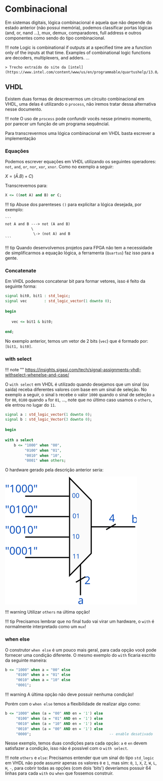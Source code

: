 # Combinacional

Em sistemas digitais, lógica combinacional é aquela que não depende do estado anterior (não possui memória), podemos classificar portas lógicas (and, or, nand ...), mux, demux, comparadores, full address e outros componentes como sendo do tipo combinacional.

!!! note
    Logic is combinational if outputs at a specified time are a function only of the inputs at that time. Examples of combinational logic functions are decoders, multiplexers, and adders.
    ...
    
    > Trecho extraído do site da [intel](https://www.intel.com/content/www/us/en/programmable/quartushelp/13.0/mergedProjects/hdl/vhdl/vhdl_pro_combinatorial.htm)

## VHDL

Existem duas formas de descrevermos um circuito combinacional em VHDL, uma delas é utilizando o `process`, não iremos tratar dessa alternativa nesse documento.

!!! note
    O uso de `process` pode confundir vocês nesse primeiro momento, por parecer um função de um programa sequêncial.

Para transcrevermos uma lógica combinacional em VHDL basta escrever a implementação 

### Equações

Podemos escrever equações em VHDL utilizando os seguintes operadores: `not`, `and`, `or`, `nor`, `xor`, `xnor`. Como no exemplo a seguir:

$X = (\bar{A} . B) + C)$

Transcrevemos para:

```vhdl
X <= ((not A) and B) or C;
```

!!! tip 
    Abuse dos parenteses `()` para explicitar a lógica desejada, por exemplo:
    
    ```
    not A and B ---> not (A and B) 
                \
                 \-> (not A) and B
    ```

!!! tip
    Quando desenvolvemos projetos para FPGA não tem a necessidade de simplificarmos a equação lógica, a ferramenta (`Quartus`) faz isso para a gente.

### Concatenate

Em VHDL podemos concatenar bit para formar vetores, isso é feito da seguinte forma:

```vhdl
signal bit0, bit1 : std_logic;
signal vec        : std_logic_vector(1 downto 0);

begin

   vec <= bit1 & bit0;

end;
```

No exemplo anterior, temos um vetor de 2 bits (`vec`) que é formado por: `[bit1, bit0]`.

### with select

!!! note ""
    https://insights.sigasi.com/tech/signal-assignments-vhdl-withselect-whenelse-and-case/

O `with select` em VHDL é utilizado quando desejamos que um sinal (ou saída) receba diferentes valores com base em um sinal de seleção. No exemplo a seguir, o sinal `b` recebe o valor `1000` quando o sinal de seleção `a` for `00`, `0100` quando `a` for `01`, ..., note que no último caso usamos o `others`, ele entrou no lugar do `11`.

```vhdl
signal a : std_logic_vector(1 downto 0); 
signal b : std_logic_Vector(3 downto 0);

begin

with a select 
    b <= "1000" when "00",
         "0100" when "01",
         "0010" when "10",
   	     "0001" when others;
```

O hardware gerado pela descrição anterior seria:

![](figs/VHDL/VHDL-with-mux.svg)

!!! warning 
    Utilizar `others` na última opção!

!!! tip
    Precisamos lembrar que no final tudo vai virar um hardware, o `with` é normalmente interpretado como um `mux`!

### when else

O construtor `when else` é um pouco mais geral, para cada opção você pode fornecer uma condição diferente. O mesmo exemplo do `with` ficaria escrito da seguinte maneira:

```vhdl
b <= "1000" when a = "00" else 
	 "0100" when a = "01" else 
	 "0010" when a = "10" else 
	 "0001";
```

!!! warning 
    A última opção não deve possuir nenhuma condição!

Porém com o `when else` temos a flexibilidade de realizar algo como:

```vhdl
b <= "1000" when (a = "00" AND en = '1') else 
	 "0100" when (a = "01" AND en = '1') else 
	 "0010" when (a = "10" AND en = '1') else 
	 "0010" when (a = "00" AND en = '1') else 
	 "0000";                                    -- enable desativado
```

Nesse exemplo, temos duas condições para cada opção: `a` e `en` devem satisfazer a condição, isso não é possível com o `with select`.

    
!!! note
    `others` e `else`: Precisamos entender que um sinal do tipo `std_logic` em VHDL não pode assumir apenas os valores `0` e `1`, mas sim: `0`, `1`, `X`, `Z`, `W`, `L`, `H`, `-`, para cobrir todas as opções (com dois 'bits') deveríamos possuir 64 linhas para cada `with` ou `when` que fossemos construir.

    

